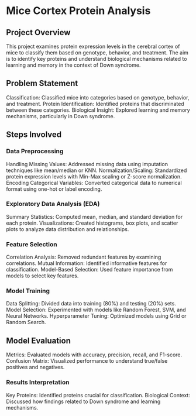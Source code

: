 # Mice Cortex Protein Analysis 
## Project Overview
This project examines protein expression levels in the cerebral cortex of mice to classify them based on genotype, behavior, and treatment. The aim is to identify key proteins and understand biological mechanisms related to learning and memory in the context of Down syndrome.

## Problem Statement
Classification: Classified mice into categories based on genotype, behavior, and treatment.
Protein Identification: Identified proteins that discriminated between these categories.
Biological Insight: Explored learning and memory mechanisms, particularly in Down syndrome.
## Steps Involved
### Data Preprocessing
Handling Missing Values: Addressed missing data using imputation techniques like mean/median or KNN.
Normalization/Scaling: Standardized protein expression levels with Min-Max scaling or Z-score normalization.
Encoding Categorical Variables: Converted categorical data to numerical format using one-hot or label encoding.
### Exploratory Data Analysis (EDA)
Summary Statistics: Computed mean, median, and standard deviation for each protein.
Visualizations: Created histograms, box plots, and scatter plots to analyze data distribution and relationships.
### Feature Selection
Correlation Analysis: Removed redundant features by examining correlations.
Mutual Information: Identified informative features for classification.
Model-Based Selection: Used feature importance from models to select key features.
### Model Training
Data Splitting: Divided data into training (80%) and testing (20%) sets.
Model Selection: Experimented with models like Random Forest, SVM, and Neural Networks.
Hyperparameter Tuning: Optimized models using Grid or Random Search.
## Model Evaluation
Metrics: Evaluated models with accuracy, precision, recall, and F1-score.
Confusion Matrix: Visualized performance to understand true/false positives and negatives.
### Results Interpretation
Key Proteins: Identified proteins crucial for classification.
Biological Context: Discussed how findings related to Down syndrome and learning mechanisms.
